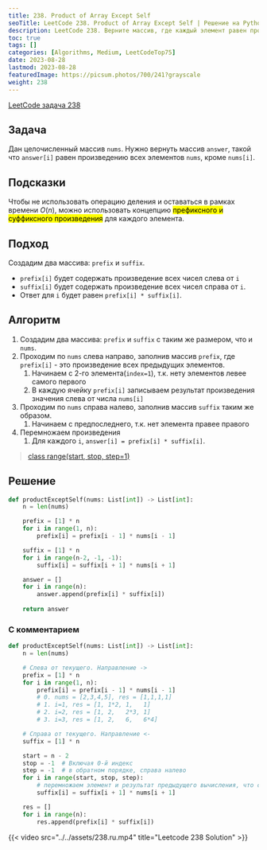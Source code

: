 ```yaml
---
title: 238. Product of Array Except Self
seoTitle: LeetCode 238. Product of Array Except Self | Решение на Python.
description: LeetCode 238. Верните массив, где каждый элемент равен произведению всех элементов исходного массива, кроме самого этого элемента.
toc: true
tags: []
categories: [Algorithms, Medium, LeetCodeTop75]
date: 2023-08-28
lastmod: 2023-08-28
featuredImage: https://picsum.photos/700/241?grayscale
weight: 238
---
```


[LeetCode задача 238](https://leetcode.com/problems/product-of-array-except-self/)

## Задача

Дан целочисленный массив `nums`. Нужно вернуть массив `answer`, такой что `answer[i]` равен произведению всех элементов `nums`, кроме `nums[i]`.

## Подсказки

Чтобы не использовать операцию деления и оставаться в рамках времени $O(n)$, можно использовать концепцию <mark>префиксного и суффиксного произведения</mark> для каждого элемента.

## Подход

Создадим два массива: `prefix` и `suffix`.

- `prefix[i]` будет содержать произведение всех чисел слева от `i`
- `suffix[i]` будет содержать произведение всех чисел справа от `i`.
- Ответ для `i` будет равен `prefix[i] * suffix[i]`.

## Алгоритм

1. Создадим два массива: `prefix` и `suffix` с таким же размером, что и `nums`.
1. Проходим по `nums` слева направо, заполнив массив `prefix`, где `prefix[i]` - это произведение всех предыдущих элементов.
   1. Начинаем с 2-го элемента(`index=1`), т.к. нету элементов левее самого первого
   2. В каждую ячейку `prefix[i]` записываем результат произведения значения слева от числа `nums[i]`
2. Проходим по `nums` справа налево, заполнив массив `suffix` таким же образом.
   1. Начинаем с предпоследнего, т.к. нет элемента правее правого
3. Перемножаем произведения
   1. Для каждого `i`, `answer[i] = prefix[i] * suffix[i]`.

> [class range(start, stop, step=1)](https://docs.python.org/3/library/functions.html#func-range)

## Решение

```python
def productExceptSelf(nums: List[int]) -> List[int]:
    n = len(nums)

    prefix = [1] * n
    for i in range(1, n):
        prefix[i] = prefix[i - 1] * nums[i - 1]

    suffix = [1] * n
    for i in range(n-2, -1, -1):
        suffix[i] = suffix[i + 1] * nums[i + 1]

    answer = []
    for i in range(n):
        answer.append(prefix[i] * suffix[i])
    
    return answer
```

### С комментарием

```python
def productExceptSelf(nums: List[int]) -> List[int]:
    n = len(nums)

    # Слева от текущего. Направление ->
    prefix = [1] * n
    for i in range(1, n):
        prefix[i] = prefix[i - 1] * nums[i - 1]
        # 0. nums = [2,3,4,5], res = [1,1,1,1]
        # 1. i=1, res = [1, 1*2, 1,   1]
        # 2. i=2, res = [1, 2,   2*3, 1]
        # 3. i=3, res = [1, 2,   6,   6*4]

    # Справа от текущего. Направление <-
    suffix = [1] * n

    start = n - 2
    stop = -1  # Включая 0-й индекс
    step = -1  # в обратном порядке, справа налево
    for i in range(start, stop, step):
        # перемножаем элемент и результат предыдущего вычисления, что справа
        suffix[i] = suffix[i + 1] * nums[i + 1]

    res = []
    for i in range(n):
        res.append(prefix[i] * suffix[i])
```

{{< video src="../../assets/238.ru.mp4" title="Leetcode 238 Solution" >}}
